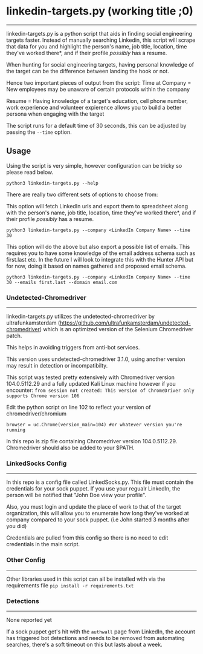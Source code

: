 # linkedin-targets.py (working title ;0)
---
linkedin-targets.py is a python script that aids in finding social engineering targets faster. Instead of manually searching Linkedin, this script will scrape that data for you and highlight the person's name, job title, location, time they've worked there\*, and if their profile *possibly* has a resume.

When hunting for social engineering targets, having personal knowledge of the target can be the difference between landing the hook or not. 

Hence two important pieces of output from the script:
Time at Company = New employees may be unaware of certain protocols within the company

Resume = Having knowledge of a target's education, cell phone number, work experience and volunteer expierence allows you to build a better persona when engaging with the target

The script runs for a default time of 30 seconds, this can be adjusted by passing the `--time` option.

## Usage
Using the script is very simple, however configuration can be tricky so please read below.

```
python3 linkedin-targets.py --help
```

There are really two different sets of options to choose from:

This option will fetch LinkedIn urls and export them to spreadsheet along with the person's name, job title, location, time they've worked there\*, and if their profile *possibly* has a resume.

```
python3 linkedin-targets.py --company <LinkedIn Company Name> --time 30
```
This option will do the above but also export a possible list of emails. This requires you to have some knowledge of the email address schema such as first.last etc. In the future I will look to integrate this with the Hunter API but for now, doing it based on names gathered and proposed email schema.

```
python3 linkedin-targets.py --company <LinkedIn Company Name> --time 30 --emails first.last --domain email.com
```

### Undetected-Chromedriver
---
linkedin-targets.py utilizes the undetected-chromedriver by ultrafunkamsterdam (https://github.com/ultrafunkamsterdam/undetected-chromedriver) which is an optimized version of the Selenium Chromedriver patch.

This helps in avoiding triggers from anti-bot services.

This version uses undetected-chromedriver 3.1.0, using another version may result in detection or incompatibilty.

This script was tested pretty extensively with Chromedriver version 104.0.5112.29 and a fully updated Kali Linux machine however if you encounter:
`from session not created: This version of ChromeDriver only supports Chrome version 106`

Edit the python script on line 102 to reflect your version of chromedriver/chromium 
```
browser = uc.Chrome(version_main=104) #or whatever version you're running
```

In this repo is zip file containing Chromedriver version 104.0.5112.29. Chromedriver should also be added to your $PATH.


### LinkedSocks Config
---
In this repo is a config file called LinkedSocks.py. This file must contain the credentials for your sock puppet. If you use your regualr LinkedIn, the person will be notified that "John Doe view your profile". 

Also, you must login and update the place of work to that of the target organization, this will allow you to enumerate how long they've worked at company compared to your sock puppet. (i.e John started 3 months after you did)

Credentials are pulled from this config so there is no need to edit credentials in the main script.

### Other Config
---
Other libraries used in this script can all be installed with via the requirements file
`pip install -r requirements.txt`


### Detections
---
None reported yet

If a sock puppet get's hit with the `authwall` page from LinkedIn, the account has triggered bot detections and needs to be removed from automating searches, there's a soft timeout on this but lasts about a week.

